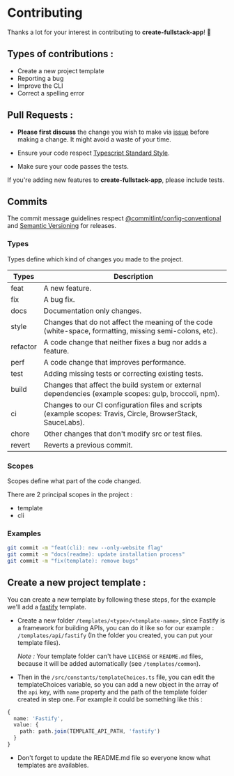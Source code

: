 # Contributing

Thanks a lot for your interest in contributing to **create-fullstack-app**! 🎉

## Types of contributions :

- Create a new project template
- Reporting a bug
- Improve the CLI
- Correct a spelling error

## Pull Requests :

- **Please first discuss** the change you wish to make via [issue](https://github.com/Divlo/create-fullstack-app/issues) before making a change. It might avoid a waste of your time.

- Ensure your code respect [Typescript Standard Style](https://www.npmjs.com/package/ts-standard).

- Make sure your code passes the tests.

If you're adding new features to **create-fullstack-app**, please include tests.

## Commits

The commit message guidelines respect [@commitlint/config-conventional](https://github.com/conventional-changelog/commitlint/tree/master/%40commitlint/config-conventional) and [Semantic Versioning](https://semver.org/) for releases.

### Types

Types define which kind of changes you made to the project.

| Types    | Description                                                                                                  |
| -------- | ------------------------------------------------------------------------------------------------------------ |
| feat     | A new feature.                                                                                               |
| fix      | A bug fix.                                                                                                   |
| docs     | Documentation only changes.                                                                                  |
| style    | Changes that do not affect the meaning of the code (white-space, formatting, missing semi-colons, etc).      |
| refactor | A code change that neither fixes a bug nor adds a feature.                                                   |
| perf     | A code change that improves performance.                                                                     |
| test     | Adding missing tests or correcting existing tests.                                                           |
| build    | Changes that affect the build system or external dependencies (example scopes: gulp, broccoli, npm).         |
| ci       | Changes to our CI configuration files and scripts (example scopes: Travis, Circle, BrowserStack, SauceLabs). |
| chore    | Other changes that don't modify src or test files.                                                           |
| revert   | Reverts a previous commit.                                                                                   |

### Scopes

Scopes define what part of the code changed.

There are 2 principal scopes in the project :

- template
- cli

### Examples

```sh
git commit -m "feat(cli): new --only-website flag"
git commit -m "docs(readme): update installation process"
git commit -m "fix(template): remove bugs"
```

## Create a new project template :

You can create a new template by following these steps, for the example we'll add a [fastify](https://www.fastify.io/) template.

- Create a new folder `/templates/<type>/<template-name>`, since Fastify is a framework for building APIs, you can do it like so for our example : `/templates/api/fastify` (In the folder you created, you can put your template files).

  _Note :_ Your template folder can't have `LICENSE` or `README.md` files, because it will be added automatically (see `/templates/common`).

- Then in the `/src/constants/templateChoices.ts` file, you can edit the templateChoices variable, so you can add a new object in the array of the `api` key, with `name` property and the path of the template folder created in step one.
  For example it could be something like this :

```ts
{
  name: 'Fastify',
  value: {
    path: path.join(TEMPLATE_API_PATH, 'fastify')
  }
}
```

- Don't forget to update the README.md file so everyone know what templates are availables.
